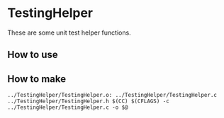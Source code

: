 # TestingHelper
These are some unit test helper functions.

## How to use

## How to make

`../TestingHelper/TestingHelper.o: ../TestingHelper/TestingHelper.c ../TestingHelper/TestingHelper.h
        $(CC) $(CFLAGS) -c ../TestingHelper/TestingHelper.c -o $@` 
